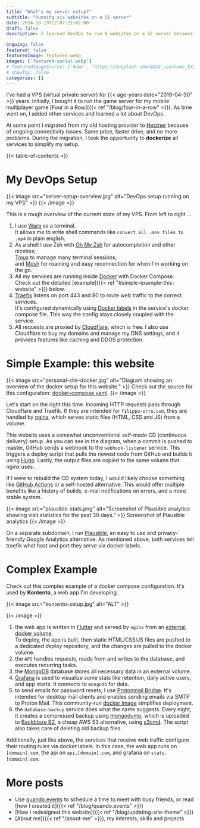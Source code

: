 ```yaml
---
title: "What's my server setup?"
subtitle: "Running six websites on a 5€ server"
date: 2024-10-19T22:07:21+02:00
draft: false
description: I learned DevOps to run 6 websites on a 5€ server because I'm cheap. Here's how I did it.

ongoing: false
featured: false
featuredImage: featured.webp
images: ['featured-social.webp']
# featuredImageSource: ['Name', 'https://unsplash.com/@XXX_username_XXX?utm_source=unsplash&utm_medium=referral&utm_content=creditCopyText']
# showToc: false
categories: []
---
```


<!--
# Plan
- Goals
    - 

- Who is this written for
    - me
    - 

- Length: medium

# Structure
- intro
    - 
- 
- conclusion

{< image src="images/image.jpg" alt="ALT" >}}
DESCRIPTION
{< /image >}}

-->

I've had a VPS (virtual private server) for {{< age-years date="2019-04-30" >}} years. Initially, I bought it to run the game server for my mobile multiplayer game [Four in a Row]({{< ref "/blog/four-in-a-row" >}}). As time went on, I added other services and learned a lot about DevOps. 

At some point I migrated from my old hosting provider to [Hetzner](https://www.hetzner.com/cloud/) because of ongoing connectivity issues. Same price, faster drive, and no more problems. During the migration, I took the opportunity to **dockerize** all services to simplify my setup.

{{< table-of-contents >}}

# My DevOps Setup

{{< image src="server-setup-overview.jpg" alt="DevOps setup running on my VPS" >}}
{{< /image >}}

This is a rough overview of the current state of my VPS. From left to right ... 
1. I use [Warp](https://www.warp.dev/) as a terminal.  
    It allows me to write shell commands like `convert all .mov files to .mp4` in plain english.
2. As a shell I use Zsh with [Oh My Zsh](https://ohmyz.sh/) for autocompletion and other niceties;  
    [Tmux](https://github.com/tmux/tmux/wiki) to manage many terminal sessions;  
    and [Mosh](https://mosh.org/) for roaming and easy reconnection for when I'm working on the go.
3. All my services are running inside [Docker](https://www.docker.com/) with Docker Compose.  
    Check out the detailed [example]({{< ref "#simple-example-this-website" >}}) below.
4. [Traefik](https://traefik.io/traefik/) listens on port 443 and 80 to route web traffic to the correct services.  
    It's configured dynamically using [Docker labels](https://doc.traefik.io/traefik/providers/docker/) in the service's docker compose file. This way the config stays closely coupled with the service. 
5. All requests are proxied by [Cloudflare](https://cloudflare.com), which is free. I also use Cloudflare to buy my domains and manage my DNS settings, and it provides features like caching and DDOS protection.

# Simple Example: this website

{{< image src="personal-site-docker.jpg" alt="Diagram showing an overview of the docker setup for this website." >}}
Check out the source for this configuration: [docker-compose.yaml](https://github.com/filippo-orru/personal-site-hugo/blob/master/docker-compose.yaml).
{{< /image >}}

Let's start on the right this time. Incoming HTTP requests pass through Cloudflare and Traefik. If they are intended for `filippo-orru.com`, they are handled by [nginx](https://nginx.org/), which serves static files (HTML, CSS and JS) from a volume. 

This website uses a somewhat unconventional self-made CD (continuous delivery) setup. As you can see in the diagram, when a commit is pushed to master, GitHub sends a webhook to the `webhook-listener` service. This triggers a deploy script that pulls the newest code from GitHub and builds it using [Hugo](https://gohugo.io/). Lastly, the output files are copied to the same volume that nginx uses.

If I were to rebuild the CD system today, I would likely choose something like [GitHub Actions](https://github.com/features/actions) or a self-hosted alternative. This would offer multiple benefits like a history of builds, e-mail notifications on errors, and a more stable system.

{{< image src="plausible-stats.png" alt="Screenshot of Plausible analytics showing visit statistics for the past 30 days." >}}
Screenshot of Plausible analytics
{{< /image >}}

On a separate subdomain, I run [Plausible](https://plausible.io/), an easy to use and privacy-friendly Google Analytics alternative. As mentioned above, both services tell traefik what host and port they serve via docker labels.

# Complex Example

Check out this complex example of a docker compose configuration. It's used by **Kontento**, a web app I'm developing. 

{{< image src="kontento-setup.jpg" alt="ALT" >}}

{{< /image >}}

1. the web app is written in [Flutter](https://flutter.dev/) and served by `nginx` from an [external docker volume](https://docs.docker.com/engine/storage/volumes/).  
    To deploy, the app is built, then static HTML/CSS/JS files are pushed to a dedicated *deploy* repository, and the changes are pulled to the docker volume.
1. the `API` handles requests, reads from and writes to the database, and executes recurring tasks.
1. the [MongoDB](https://www.mongodb.com/products/self-managed/community-edition) database stores all necessary data in an external volume.
1. [Grafana](https://grafana.com/oss/grafana/) is used to visualize some stats like retention, daily active users, and app starts. It connects to `mongodb` for data.
1. to send emails for password resets, I use [Protonmail Bridge](https://proton.me/mail/bridge). It's intended for desktop mail clients and enables sending emails via SMTP to Proton Mail. This community-run [docker image](https://github.com/shenxn/protonmail-bridge-docker) simplifies deployment.
1. the `database-backup` service does what the name suggests. Every night, it creates a compressed backup using [mongodump](https://www.mongodb.com/docs/database-tools/mongodump/), which is uploaded to [Backblaze B2](https://www.backblaze.com/cloud-storage), a cheap AWS S3 alternative, using [s3cmd](https://s3tools.org/s3cmd). The script also takes care of deleting old backup files.

Additionally, just like above, the services that receive web traffic configure their routing rules via docker labels. In this case, the web app runs on `[domain].com`, the api on `api.[domain].com`, and grafana on `stats.[domain].com`.


# More posts

- Use [quando.events](https://quando.events) to schedule a time to meet with busy friends, or read [how I created it]({{< ref "/blog/quando.events" >}})
- [How I redesigned this website]({{< ref "/blog/updating-site-theme" >}})
- [About me]({{< ref "/about-me" >}}), my interests, skills and projects